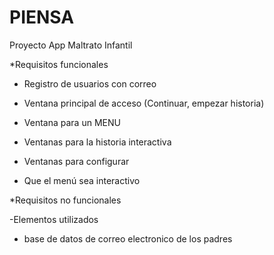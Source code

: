 # PIENSA
Proyecto App Maltrato Infantil

*Requisitos funcionales

  
  * Registro de usuarios con correo 
  
  * Ventana principal de acceso (Continuar, empezar historia)
  
  * Ventana para un MENU
  
  * Ventanas para la historia interactiva
  
  * Ventanas para configurar

  * Que el menú sea interactivo
  
  
 
*Requisitos no funcionales

 -Elementos utilizados
 - base de datos de correo electronico de los padres
 
